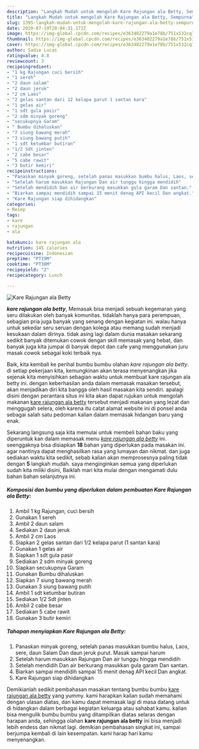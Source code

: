 ```yaml
---
description: "Langkah Mudah untuk mengolah Kare Rajungan ala Betty, Sempurna"
title: "Langkah Mudah untuk mengolah Kare Rajungan ala Betty, Sempurna"
slug: 1395-langkah-mudah-untuk-mengolah-kare-rajungan-ala-betty-sempurna
date: 2020-07-19T20:04:31.172Z
image: https://img-global.cpcdn.com/recipes/e363402279a1e78b/751x532cq70/kare-rajungan-ala-betty-foto-resep-utama.jpg
thumbnail: https://img-global.cpcdn.com/recipes/e363402279a1e78b/751x532cq70/kare-rajungan-ala-betty-foto-resep-utama.jpg
cover: https://img-global.cpcdn.com/recipes/e363402279a1e78b/751x532cq70/kare-rajungan-ala-betty-foto-resep-utama.jpg
author: Sadie Lucas
ratingvalue: 4.8
reviewcount: 3
recipeingredient:
- "1 kg Rajungan cuci bersih"
- "1 sereh"
- "2 daun salam"
- "2 daun jeruk"
- "2 cm Laos"
- "2 gelas santan dari 12 kelapa parut 1 santan kara"
- "1 gelas air"
- "1 sdt gula pasir"
- "2 sdm minyak goreng"
- "secukupnya Garam"
- " Bumbu dihaluskan"
- "7 siung bawang merah"
- "3 siung bawang putih"
- "1 sdt ketumbar butiran"
- "1/2 Sdt jinten"
- "2 cabe besar"
- "5 cabe rawit"
- "3 butir kemiri"
recipeinstructions:
- "Panaskan minyak goreng, setelah panas masukkan bumbu halus, Laos, sere, daun Salam Dan daun jeruk purut. Masak sampai harum"
- "Setelah harum masukkan Rajungan Dan air tunggu hingga mendidih"
- "Setelah mendidih Dan air berkurang masukkan gula garam Dan santan."
- "Biarkan sampai mendidih sampai 15 menit denag API kecil Dan angkat."
- "Kare Rajungan siap dihidangkan"
categories:
- Resep
tags:
- kare
- rajungan
- ala

katakunci: kare rajungan ala 
nutrition: 145 calories
recipecuisine: Indonesian
preptime: "PT19M"
cooktime: "PT30M"
recipeyield: "2"
recipecategory: Lunch

---
```



![Kare Rajungan ala Betty](https://img-global.cpcdn.com/recipes/e363402279a1e78b/751x532cq70/kare-rajungan-ala-betty-foto-resep-utama.jpg)

<b><i>kare rajungan ala betty</i></b>, Memasak bisa menjadi sebuah kegemaran yang seru dilakukan oleh banyak komunitas. tidaklah hanya para perempuan, sebagian pria juga banyak yang senang dengan kegiatan ini. walau hanya untuk sekedar seru seruan dengan kolega atau memang sudah menjadi kesukaan dalam dirinya. tidak asing lagi dalam dunia masakan sekarang sedikit banyak ditemukan cowok dengan skill memasak yang hebat, dan banyak juga kita jumpai di banyak depot dan cafe yang menggunakan juru masak cowok sebagai koki terbaik nya.



Baik, kita kembali ke perihal bumbu bumbu olahan <i>kare rajungan ala betty</i>. di setiap pekerjaan kita, kemungkinan akan terasa menyenangkan jika sejenak kita menyisihkan sebagian waktu untuk membuat kare rajungan ala betty ini. dengan keberhasilan anda dalam memasak masakan tersebut, akan menjadikan diri kita bangga oleh hasil masakan kita sendiri. apalagi disini dengan perantara situs ini kita akan dapat rujukan untuk mengolah makanan <u>kare rajungan ala betty</u> tersebut menjadi makanan yang lezat dan menggugah selera, oleh karena itu catat alamat website ini di ponsel anda sebagai salah satu pedoman kalian dalam memasak hidangan baru yang enak.


Sekarang langsung saja kita memulai untuk membeli bahan baku yang diperuntuk kan dalam memasak menu <u><i>kare rajungan ala betty</i></u> ini. seenggaknya bisa disiapkan <b>18</b> bahan yang diperlukan pada masakan ini. agar nantinya dapat menghasilkan rasa yang lumayan dan nikmat. dan juga sediakan waktu kita sedikit, sebab kalian akan memprosesnya paling tidak dengan <b>5</b> langkah mudah. saya menginginkan semua yang diperlukan sudah kita miliki disini, Baiklah mari kita mulai dengan mengamati dulu bahan bahan selanjutnya ini.

<!--inarticleads1-->

##### Komposisi dan bumbu yang diperlukan dalam pembuatan Kare Rajungan ala Betty:

1. Ambil 1 kg Rajungan, cuci bersih
1. Gunakan 1 sereh
1. Ambil 2 daun salam
1. Sediakan 2 daun jeruk
1. Ambil 2 cm Laos
1. Siapkan 2 gelas santan dari 1/2 kelapa parut (1 santan kara)
1. Gunakan 1 gelas air
1. Siapkan 1 sdt gula pasir
1. Sediakan 2 sdm minyak goreng
1. Siapkan secukupnya Garam
1. Gunakan  Bumbu dihaluskan
1. Siapkan 7 siung bawang merah
1. Gunakan 3 siung bawang putih
1. Ambil 1 sdt ketumbar butiran
1. Sediakan 1/2 Sdt jinten
1. Ambil 2 cabe besar
1. Sediakan 5 cabe rawit
1. Gunakan 3 butir kemiri




<!--inarticleads2-->

##### Tahapan menyiapkan Kare Rajungan ala Betty:

1. Panaskan minyak goreng, setelah panas masukkan bumbu halus, Laos, sere, daun Salam Dan daun jeruk purut. Masak sampai harum
1. Setelah harum masukkan Rajungan Dan air tunggu hingga mendidih
1. Setelah mendidih Dan air berkurang masukkan gula garam Dan santan.
1. Biarkan sampai mendidih sampai 15 menit denag API kecil Dan angkat.
1. Kare Rajungan siap dihidangkan




Demikianlah sedikit pembahasan masakan tentang bumbu bumbu <u>kare rajungan ala betty</u> yang yummy. kami harapkan kalian sudah memahami dengan ulasan diatas, dan kamu dapat memasak lagi di masa datang untuk di hidangkan dalam berbagai kegiatan keluarga atau sahabat kamu. kalian bisa mengulik bumbu bumbu yang ditampilkan diatas selaras dengan harapan anda, sehingga olahan <b>kare rajungan ala betty</b> ini bisa menjadi lebih endess dan nikmat lagi. demikian pembahasan singkat ini, sampai berjumpa kembali di lain kesempatan. kami harap hari kamu menyenangkan.
